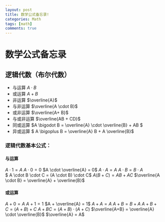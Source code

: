```yaml
---
layout: post
title: 数学公式备忘录!
categories: Math
tags: [math]
comments: true
---
```


# 数学公式备忘录
<!--more-->

## 逻辑代数（布尔代数）
- 与运算  $A \cdot B$
- 或运算 $A + B$
- 非运算 $\overline{A}$
- 与非运算 $\overline{A \cdot B}$
- 或非运算 $\overline{A+ B}$
- 与或非运算 $\overline{AB + CD}$
- 同或运算 $A \bigodot B = \overline{A} \cdot  \overline{B} + AB $
- 异或运算 $ A \bigoplus B = \overline{A} B + A \overline{B}$

### 逻辑代数基本公式：
#### 与运算
$A \cdot 1 = A$ 
$A \cdot 0 = 0$
$A \cdot \overline{A} = 0$
$A \cdot A = A$
$A \cdot B = B \cdot A$   
$ A \cdot B \cdot C = (A \cdot B) \cdot C$
$A(B+C) = AB + AC$
$\overline{A \cdot B} = \overline{A} + \overline{B}$

#### 或运算
$A + 0 = A$
$A + 1 = 1$
$A + \overline{A} = 1$
$A + A = A$
$A + B = B+ A$
$A + B + C = ( A + B) + C$
$A + BC = (A +B) \cdot (A + C)$
$\overline{A+B} = \overline{A} \cdot \overline{B}$
$\overline{A} = A$
